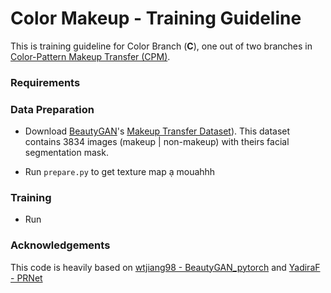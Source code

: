 # Color Makeup - Training Guideline

This is training guideline for Color Branch (**C**), one out of two branches in [Color-Pattern Makeup Transfer (CPM)](../).

### Requirements

### Data Preparation

- Download [BeautyGAN](http://liusi-group.com/projects/BeautyGAN)'s [Makeup Transfer Dataset](https://drive.google.com/file/d/18UlvYDL6UGZ2rs0yaDsSzoUlw8KI5ABY/view)). This dataset contains 3834 images (makeup | non-makeup) with theirs facial segmentation mask.

- Run `prepare.py` to get texture map ạ mouahhh

### Training

- Run 

### Acknowledgements

This code is heavily based on [wtjiang98 - BeautyGAN_pytorch](https://github.com/wtjiang98/BeautyGAN_pytorch) and [YadiraF - PRNet](https://github.com/YadiraF/PRNet)